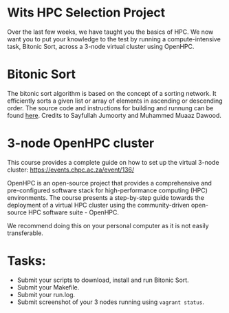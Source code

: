 # Wits HPC Selection Project

Over the last few weeks, we have taught you the basics of HPC. We now want you to put your knowledge to the test by running a compute-intensive task, Bitonic Sort, across a 3-node virtual cluster using OpenHPC.

# Bitonic Sort

The bitonic sort algorithm is based on the concept of a sorting network. It efficiently sorts a given list or array of elements in ascending or descending order. The source code and instructions for building and runnung can be found [here](https://github.com/WitsHPC/HPC-InterestGroup/tree/main/assorted/selection/2024_selection_project/bitonic_sort). Credits to Sayfullah Jumoorty and Muhammed Muaaz Dawood.

# 3-node OpenHPC cluster

This course provides a complete guide on how to set up the virtual 3-node cluster: https://events.chpc.ac.za/event/136/

OpenHPC is an open-source project that provides a comprehensive and pre-configured software stack for high-performance computing (HPC) environments. The course presents a step-by-step guide towards the deployment of a virtual HPC cluster using the community-driven open-source HPC software suite - OpenHPC.

We recommend doing this on your personal computer as it is not easily transferable.

# Tasks:

- Submit your scripts to download, install and run Bitonic Sort.
- Submit your Makefile.
- Submit your run.log.
- Submit screenshot of your 3 nodes running using ```vagrant status```.
